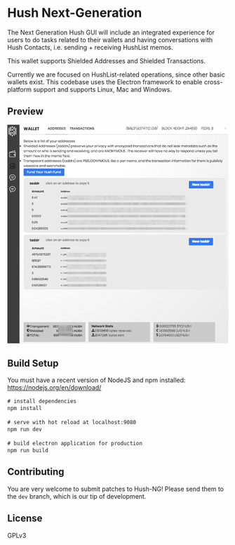 #  Hush Next-Generation

The Next Generation Hush GUI will include an integrated experience for users to
do tasks related to their wallets and having conversations with Hush Contacts,
i.e. sending + receiving HushList memos.

This wallet supports Shielded Addresses and Shielded Transactions.

Currently we are focused on HushList-related operations, since other basic wallets
exist. This codebase uses the Electron framework to enable cross-platform support
and supports Linux, Mac and Windows.

## Preview

<img src="https://raw.githubusercontent.com/MyHush/hush-ng/dev/static/hush-ng-addresses-preview.png" alt="Hush-NG preview">

## Build Setup

You must have a recent version of NodeJS and npm installed: https://nodejs.org/en/download/

    # install dependencies
    npm install

    # serve with hot reload at localhost:9080
    npm run dev

    # build electron application for production
    npm run build

## Contributing

You are very welcome to submit patches to Hush-NG! Please send them to the `dev` branch,
which is our tip of development.

## License

GPLv3

